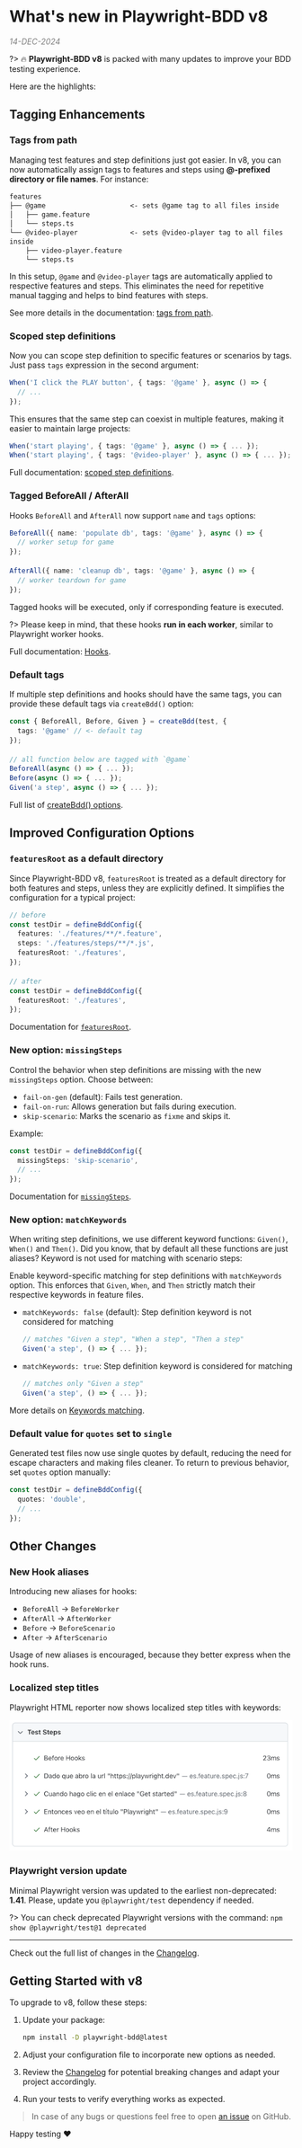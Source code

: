 # What's new in Playwright-BDD v8

<div style="color: grey; font-style: italic">14-DEC-2024</div>

?> :fire: **Playwright-BDD v8** is packed with many updates to improve your BDD testing experience.

Here are the highlights:




## Tagging Enhancements

### Tags from path

Managing test features and step definitions just got easier. In v8, you can now automatically assign tags to features and steps using **@-prefixed directory or file names**. For instance:

```
features
├── @game                     <- sets @game tag to all files inside
│   ├── game.feature
│   └── steps.ts
└── @video-player             <- sets @video-player tag to all files inside
    ├── video-player.feature
    └── steps.ts
```    

In this setup, `@game` and `@video-player` tags are automatically applied to respective features and steps. This eliminates the need for repetitive manual tagging and helps to bind features with steps.

See more details in the documentation: [tags from path](writing-features/tags-from-path.md).

### Scoped step definitions

Now you can scope step definition to specific features or scenarios by tags. Just pass `tags` expression in the second argument:

```ts
When('I click the PLAY button', { tags: '@game' }, async () => {
  // ...
});
```

This ensures that the same step can coexist in multiple features, making it easier to maintain large projects:

```ts
When('start playing', { tags: '@game' }, async () => { ... });
When('start playing', { tags: '@video-player' }, async () => { ... });
```

Full documentation: [scoped step definitions](writing-steps/scoped.md).

### Tagged BeforeAll / AfterAll
Hooks `BeforeAll` and `AfterAll` now support `name` and `tags` options:

```ts
BeforeAll({ name: 'populate db', tags: '@game' }, async () => {
  // worker setup for game
});

AfterAll({ name: 'cleanup db', tags: '@game' }, async () => {
  // worker teardown for game
});
```

Tagged hooks will be executed, only if corresponding feature is executed. 

?> Please keep in mind, that these hooks **run in each worker**, similar to Playwright worker hooks.

Full documentation: [Hooks](writing-steps/hooks.md).

### Default tags

If multiple step definitions and hooks should have the same tags, you can provide these default tags via `createBdd()` option:

```ts
const { BeforeAll, Before, Given } = createBdd(test, { 
  tags: '@game' // <- default tag
});

// all function below are tagged with `@game`
BeforeAll(async () => { ... });
Before(async () => { ... });
Given('a step', async () => { ... });
```

Full list of [createBdd() options](api.md#createbdd).

## Improved Configuration Options

### `featuresRoot` as a default directory
Since Playwright-BDD v8, `featuresRoot` is treated as a default directory for both features and steps, unless they are explicitly defined. It simplifies the configuration for a typical project:
```ts
// before
const testDir = defineBddConfig({
  features: './features/**/*.feature',
  steps: './features/steps/**/*.js',
  featuresRoot: './features',
});

// after
const testDir = defineBddConfig({
  featuresRoot: './features',
});
```

Documentation for [`featuresRoot`](configuration/options.md#featuresroot).

### New option: `missingSteps`

Control the behavior when step definitions are missing with the new `missingSteps` option. Choose between:

- `fail-on-gen` (default): Fails test generation.
- `fail-on-run`: Allows generation but fails during execution.
- `skip-scenario`: Marks the scenario as `fixme` and skips it.

Example:
```ts
const testDir = defineBddConfig({
  missingSteps: 'skip-scenario',
  // ...
});
```

Documentation for [`missingSteps`](configuration/options.md#missingsteps).

### New option: `matchKeywords`

When writing step definitions, we use different keyword functions: `Given()`, `When()` and `Then()`. Did you know, that by default all these functions are just aliases? Keyword is not used for matching with scenario steps:

Enable keyword-specific matching for step definitions with `matchKeywords` option. This enforces that `Given`, `When`, and `Then` strictly match their respective keywords in feature files.

- `matchKeywords: false` (default): Step definition keyword is not considered for matching
    ```ts
    // matches "Given a step", "When a step", "Then a step"
    Given('a step', () => { ... });
    ```

- `matchKeywords: true`: Step definition keyword is considered for matching
    ```ts
    // matches only "Given a step"
    Given('a step', () => { ... });
    ```

More details on [Keywords matching](writing-steps/keywords-matching.md).

### Default value for `quotes` set to `single`
Generated test files now use single quotes by default, reducing the need for escape characters and making files cleaner. To return to previous behavior, set `quotes` option manually:
```ts
const testDir = defineBddConfig({
  quotes: 'double',
  // ...
});
```

## Other Changes

### New Hook aliases
Introducing new aliases for hooks: 

- `BeforeAll` → `BeforeWorker`
- `AfterAll` → `AfterWorker`
- `Before` → `BeforeScenario`
- `After` → `AfterScenario`

Usage of new aliases is encouraged, because they better express when the hook runs.

### Localized step titles
Playwright HTML reporter now shows localized step titles with keywords:

![Localized HTML report](./_media/i18n-html-report.png)

### Playwright version update
Minimal Playwright version was updated to the earliest non-deprecated: **1.41**.
Please, update you `@playwright/test` dependency if needed.

?> You can check deprecated Playwright versions with the command: `npm show @playwright/test@1 deprecated`

---

Check out the full list of changes in the [Changelog](changelog).

## Getting Started with v8

To upgrade to v8, follow these steps:

1. Update your package:

   ```bash
   npm install -D playwright-bdd@latest
   ```

2. Adjust your configuration file to incorporate new options as needed.
3. Review the [Changelog](changelog) for potential breaking changes and adapt your project accordingly.
4. Run your tests to verify everything works as expected.

> In case of any bugs or questions feel free to open [an issue](https://github.com/vitalets/playwright-bdd/issues) on GitHub.

Happy testing ❤️


